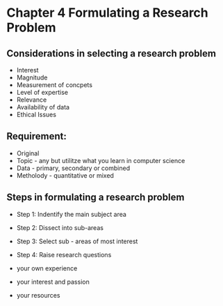 # Chapter 4 Formulating a Research Problem

## Considerations in selecting a research problem
- Interest
- Magnitude
- Measurement of concpets
- Level of expertise
- Relevance
- Availability of data
- Ethical Issues

## Requirement:
- Original
- Topic - any but utilitze what you learn in computer science
- Data - primary, secondary or combined
- Metholody - quantitative or mixed

## Steps in formulating a research problem
- Step 1: Indentify the main subject area
- Step 2: Dissect into sub-areas
- Step 3: Select sub - areas of most interest
- Step 4: Raise research questions


- your own experience
- your interest and passion
- your resources